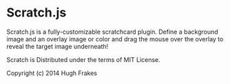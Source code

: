 Scratch.js
=======
Scratch.js is a fully-customizable scratchcard plugin.
Define a background image and an overlay image or color and drag the mouse over the overlay to reveal the target image underneath!

Scratch is Distributed under the terms of MIT License.

Copyright (c) 2014 Hugh Frakes
